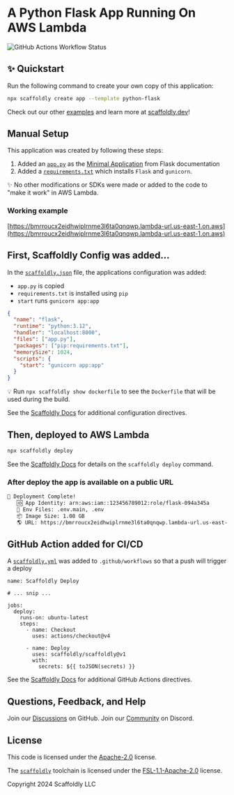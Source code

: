 # A Python Flask App Running On AWS Lambda

![GitHub Actions Workflow Status](https://img.shields.io/github/actions/workflow/status/scaffoldly/scaffoldly-examples/scaffoldly.yml?branch=python-flask&link=https%3A%2F%2Fgithub.com%2Fscaffoldly%2Fscaffoldly-examples%2Factions)

## ✨ Quickstart

Run the following command to create your own copy of this application:

```bash
npx scaffoldly create app --template python-flask
```

Check out our other [examples](https://github.com/scaffoldly/scaffoldly-examples) and learn more at [scaffoldly.dev](https://scaffoldly.dev)!

## Manual Setup

This application was created by following these steps:

1. Added an [`app.py`](./app.py) as the [Minimal Application](https://flask.palletsprojects.com/en/stable/quickstart/#a-minimal-application) from Flask documentation
1. Added a [`requirements.txt`](./app.py) which installs `Flask` and `gunicorn`.

✨ No other modifications or SDKs were made or added to the code to "make it work" in AWS Lambda.

### Working example

[https://bmrroucx2eidhwiplrnme3l6ta0qnqwp.lambda-url.us-east-1.on.aws](https://bmrroucx2eidhwiplrnme3l6ta0qnqwp.lambda-url.us-east-1.on.aws)

## First, Scaffoldly Config was added...

In the [`scaffoldly.json`](./scaffoldly.json) file, the applications configuration was added:

- `app.py` is copied
- `requirements.txt` is installed using `pip`
- `start` runs `gunicorn app:app`

```json
{
  "name": "flask",
  "runtime": "python:3.12",
  "handler": "localhost:8000",
  "files": ["app.py"],
  "packages": ["pip:requirements.txt"],
  "memorySize": 1024,
  "scripts": {
    "start": "gunicorn app:app"
  }
}
```

💡 Run `npx scaffoldly show dockerfile` to see the `Dockerfile` that will be used during the build.

See the [Scaffoldly Docs](https://scaffoldly.dev/docs/config/) for additional configuration directives.

## Then, deployed to AWS Lambda

```bash
npx scaffoldly deploy
```

See the [Scaffoldly Docs](https://scaffoldly.dev/docs/cli/#scaffoldly-deploy) for details on the `scaffoldly deploy` command.

### After deploy the app is available on a public URL

```bash
🚀 Deployment Complete!
   🆔 App Identity: arn:aws:iam::123456789012:role/flask-094a345a
   📄 Env Files: .env.main, .env
   📦 Image Size: 1.08 GB
   🌎 URL: https://bmrroucx2eidhwiplrnme3l6ta0qnqwp.lambda-url.us-east-1.on.aws
```

## GitHub Action added for CI/CD

A [`scaffoldly.yml`](.github/workflows/scaffoldly.yml) was added to `.github/workflows` so that a push will trigger a deploy

```
name: Scaffoldly Deploy

# ... snip ...

jobs:
  deploy:
    runs-on: ubuntu-latest
    steps:
      - name: Checkout
        uses: actions/checkout@v4

      - name: Deploy
        uses: scaffoldly/scaffoldly@v1
        with:
          secrets: ${{ toJSON(secrets) }}
```

See the [Scaffoldly Docs](https://scaffoldly.dev/docs/gha/) for additional GitHub Actions directives.

## Questions, Feedback, and Help

Join our [Discussions](https://github.com/scaffoldly/scaffoldly/discussions) on GitHub.
Join our [Community](https://scaffoldly.dev/community) on Discord.

## License

This code is licensed under the [Apache-2.0](LICENSE.md) license.

The [`scaffoldly`](https://github.com/scaffoldly/scaffoldly) toolchain is licensed under the [FSL-1.1-Apache-2.0](https://github.com/scaffoldly/scaffoldly?tab=License-1-ov-file) license.

Copyright 2024 Scaffoldly LLC

